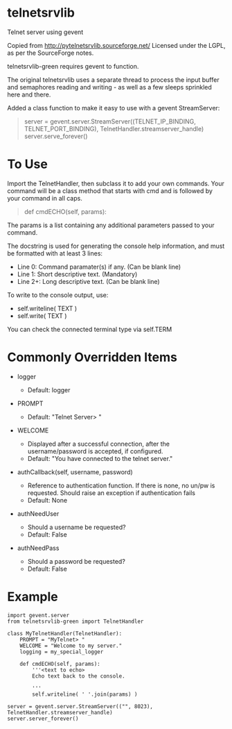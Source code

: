 telnetsrvlib
============

Telnet server using gevent

Copied from http://pytelnetsrvlib.sourceforge.net/
Licensed under the LGPL, as per the SourceForge notes.

telnetsrvlib-green requires gevent to function.

The original telnetsrvlib uses a separate thread to process the input buffer and
semaphores reading and writing - as well as a few sleeps sprinkled here and there.

Added a class function to make it easy to use with a gevent StreamServer:

> server = gevent.server.StreamServer((TELNET_IP_BINDING, TELNET_PORT_BINDING), TelnetHandler.streamserver_handle)
> server.serve_forever()


# To Use #

Import the TelnetHandler, then subclass it to add your own commands.  Your command
will be a class method that starts with cmd and is followed by your command in all caps.
> def cmdECHO(self, params):

The params is a list containing any additional parameters passed to your command.

The docstring is used for generating the console help information, and must be formatted
with at least 3 lines:

 * Line 0:  Command paramater(s) if any. (Can be blank line)
 * Line 1:  Short descriptive text. (Mandatory)
 * Line 2+: Long descriptive text. (Can be blank line)

To write to the console output, use:
 
 * self.writeline( TEXT ) 
 * self.write( TEXT )

You can check the connected terminal type via self.TERM


# Commonly Overridden Items #


 * logger
    * Default: logger

 * PROMPT
    * Default: "Telnet Server> "
     
 * WELCOME
    * Displayed after a successful connection, 
     after the username/password is accepted, 
     if configured.
    * Default: "You have connected to the telnet server."
     
 * authCallback(self, username, password) 
    * Reference to authentication function. If
     there is none, no un/pw is requested. Should
     raise an exception if authentication fails
    * Default: None

 * authNeedUser 
    * Should a username be requested?
    * Default: False

 * authNeedPass
    * Should a password be requested?
    * Default: False


# Example #

    import gevent.server
    from telnetsrvlib-green import TelnetHandler
     
    class MyTelnetHandler(TelnetHandler):
        PROMPT = "MyTelnet> "
        WELCOME = "Welcome to my server."
        logging = my_special_logger
        
        def cmdECHO(self, params):
            '''<text to echo>
            Echo text back to the console.
            
            '''
            self.writeline( ' '.join(params) )
    
    server = gevent.server.StreamServer(("", 8023), TelnetHandler.streamserver_handle)
    server.server_forever()

